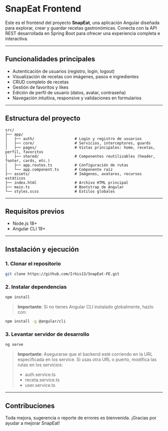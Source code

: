 # SnapEat Frontend

Este es el frontend del proyecto **SnapEat**, una aplicación Angular diseñada para explorar, crear y guardar recetas gastronómicas. Conecta con la API REST desarrollada en Spring Boot para ofrecer una experiencia completa e interactiva.

---

## Funcionalidades principales

- Autenticación de usuarios (registro, login, logout)
- Visualización de recetas con imágenes, pasos e ingredientes
- CRUD completo de recetas
- Gestión de favoritos y likes
- Edición de perfil de usuario (datos, avatar, contraseña)
- Navegación intuitiva, responsive y validaciones en formularios

---

## Estructura del proyecto

```plaintext
src/
├── app/
│   ├── auth/                  # Login y registro de usuarios
│   ├── core/                  # Servicios, interceptores, guards
│   ├── pages/                 # Vistas principales: home, recetas, perfil, favoritos
│   ├── shared/                # Componentes reutilizables (header, footer, cards, etc.)
│   ├── app.routes.ts          # Configuración de rutas
│   └── app.component.ts       # Componente raíz
├── assets/                    # Imágenes, avatares, recursos estáticos
├── index.html                 # Archivo HTML principal
├── main.ts                    # Bootstrap de Angular
└── styles.scss                # Estilos globales

```
---

## Requisitos previos

- Node.js 18+
- Angular CLI 19+

---

## Instalación y ejecución

### 1. Clonar el repositorio

```bash
git clone https://github.com/Irhis13/SnapEat-FE.git
```

### 2. Instalar dependencias
```bash
npm install
```
> **Importante**: Si no tienes Angular CLI instalado globalmente, hazlo con:
```bash
npm install -g @angular/cli
```

### 3. Levantar servidor de desarrollo
```bash
ng serve
```
> **Importante**: Asegurarse que el backend esté corriendo en la URL especificada en los service. Si usas otra URL o puerto, modifica las rutas en los servicios:
> - auth.service.ts
> - receta.service.ts
> - user.service.ts

---

## Contribuciones

Toda mejora, sugerencia o reporte de errores es bienvenida. ¡Gracias por ayudar a mejorar SnapEat!
